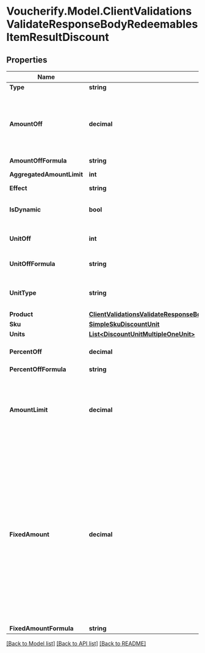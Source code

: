# Voucherify.Model.ClientValidationsValidateResponseBodyRedeemablesItemResultDiscount

## Properties

Name | Type | Description | Notes
------------ | ------------- | ------------- | -------------
**Type** | **string** |  | [optional] 
**AmountOff** | **decimal** | Amount taken off the subtotal of a price. Value is multiplied by 100 to precisely represent 2 decimal places. For example, a $10 discount is written as 1000. | [optional] 
**AmountOffFormula** | **string** |  | [optional] 
**AggregatedAmountLimit** | **int** | Maximum discount amount per order. | [optional] 
**Effect** | **string** |  | [optional] 
**IsDynamic** | **bool** | Flag indicating whether the discount was calculated using a formula. | [optional] 
**UnitOff** | **int** | Number of units to be granted a full value discount. | [optional] 
**UnitOffFormula** | **string** | Formula used to calculate the number of units. | [optional] 
**UnitType** | **string** | The product deemed as free, chosen from product inventory (e.g. time, items). | [optional] 
**Product** | [**ClientValidationsValidateResponseBodyRedeemablesItemResultDiscountProduct**](ClientValidationsValidateResponseBodyRedeemablesItemResultDiscountProduct.md) |  | [optional] 
**Sku** | [**SimpleSkuDiscountUnit**](SimpleSkuDiscountUnit.md) |  | [optional] 
**Units** | [**List&lt;DiscountUnitMultipleOneUnit&gt;**](DiscountUnitMultipleOneUnit.md) |  | [optional] 
**PercentOff** | **decimal** | The percent discount that the customer will receive. | [optional] 
**PercentOffFormula** | **string** |  | [optional] 
**AmountLimit** | **decimal** | Upper limit allowed to be applied as a discount. Value is multiplied by 100 to precisely represent 2 decimal places. For example, a $6 maximum discount is written as 600. | [optional] 
**FixedAmount** | **decimal** | Sets a fixed value for an order total or the item price. The value is multiplied by 100 to precisely represent 2 decimal places. For example, a $10 discount is written as 1000. If the fixed amount is calculated by the formula, i.e. the &#x60;fixed_amount_formula&#x60; parameter is present in the fixed amount definition, this value becomes the **fallback value**. As a result, if the formula cannot be calculated due to missing metadata, for example, this value will be used as the fixed value. | [optional] 
**FixedAmountFormula** | **string** |  | [optional] 

[[Back to Model list]](../../README.md#documentation-for-models) [[Back to API list]](../../README.md#documentation-for-api-endpoints) [[Back to README]](../../README.md)

